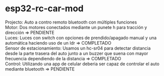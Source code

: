 # esp32-rc-car-mod
Projecto: Auto a contro remoto bluetooth con múltiples funciones
<br/>
Motor: Dos motores conectados mediante un punete h para tracción y dirección => PENDIENTE
<br/>
Luces: Luces con switch con opciones de prendido/apagado manual y una automática haciendo uso de un ldr => COMPLETADO
<br/>
Sensor de estacionamiento: Usamos un hc-sr04 para detectar distancia desde la parte trasera del auto junto a un buzzer que suena con mayor frecuencia dependiendo de la distancia => COMPLETADO
<br/>
Control: Utilizando una app de celular deberia ser capaz de controlar el auto mediante bluetooth => PENDIENTE
